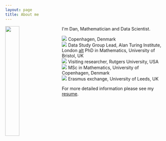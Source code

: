 ```yaml
---
layout: page
title: About me
---
```


<img align="left" src="{{ site.baseurl }}/img/2mt.jpg" style="width:30%; margin-right:30px">

I'm Dan, Mathematician and Data Scientist.

<img src="{{ site.baseurl }}/img/icon-home.png"> Copenhagen, Denmark<br>
<img src="{{ site.baseurl }}/img/icon-briefcase.png"> Data Study Group Lead, Alan Turing Institute, London
[alt](img/icon-student.png) PhD in Mathematics, University of Bristol, UK<br>
<img src="{{ site.baseurl }}/img/icon-physics.png"> Visiting researcher, Rutgers University, USA<br>
<img src="{{ site.baseurl }}/img/icon-degree.png"> MSc in Mathematics, University of Copenhagen, Denmark<br>
<img src="{{ site.baseurl }}/img/icon-airplane.png"> Erasmus exchange, University of Leeds, UK<br>

For more detailed information please see my [resume](/img/resume.pdf).
